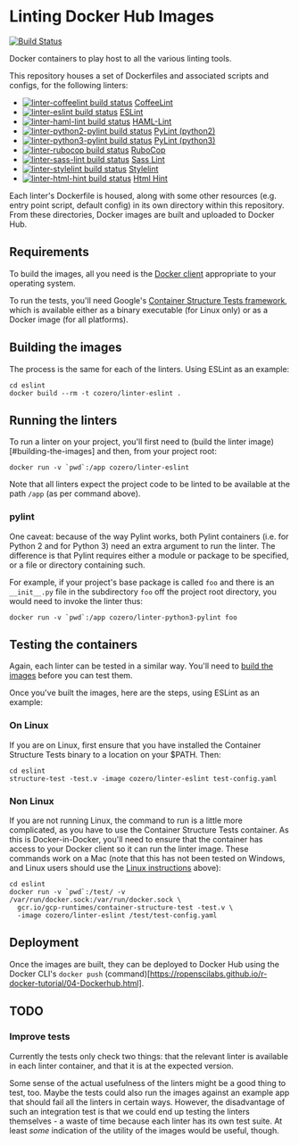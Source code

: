 # Linting Docker Hub Images

[![Build Status](https://travis-ci.org/COzero/linting-docker-hub-images.svg?branch=master)](https://travis-ci.org/COzero/linting-docker-hub-images)

Docker containers to play host to all the various linting tools.

This repository houses a set of Dockerfiles and associated scripts and configs,
for the following linters: 

- [![linter-coffeelint build status](https://img.shields.io/docker/build/cozero/linter-coffeelint.svg)](https://hub.docker.com/r/cozero/linter-coffeelint/)  [CoffeeLint](http://www.coffeelint.org)
- [![linter-eslint build status](https://img.shields.io/docker/build/cozero/linter-eslint.svg)](https://hub.docker.com/r/cozero/linter-eslint/)  [ESLint](https://eslint.org)
- [![linter-haml-lint build status](https://img.shields.io/docker/build/cozero/linter-haml-lint.svg)](https://hub.docker.com/r/cozero/linter-haml-lint/)  [HAML-Lint](https://github.com/brigade/haml-lint)
- [![linter-python2-pylint build status](https://img.shields.io/docker/build/cozero/linter-python2-pylint.svg)](https://hub.docker.com/r/cozero/linter-python2-pylint/)  [PyLint (python2)](https://www.pylint.org)
- [![linter-python3-pylint build status](https://img.shields.io/docker/build/cozero/linter-python3-pylint.svg)](https://hub.docker.com/r/cozero/linter-python3-pylint/)  [PyLint (python3)](https://www.pylint.org)
- [![linter-rubocop build status](https://img.shields.io/docker/build/cozero/linter-rubocop.svg)](https://hub.docker.com/r/cozero/linter-rubocop/)  [RuboCop](http://batsov.com/rubocop/)
- [![linter-sass-lint build status](https://img.shields.io/docker/build/cozero/linter-sass-lint.svg)](https://hub.docker.com/r/cozero/linter-sass-lint/)  [Sass Lint](https://www.npmjs.com/package/sass-lint)
- [![linter-stylelint build status](https://img.shields.io/docker/build/cozero/linter-stylelint.svg)](https://hub.docker.com/r/cozero/linter-stylelint/)  [Stylelint](https://github.com/stylelint/stylelint)
- [![linter-html-hint build status](https://img.shields.io/docker/build/cozero/linter-html-hint.svg)](https://hub.docker.com/r/cozero/linter-html-hint/)  [Html Hint](https://github.com/yaniswang/HTMLHint)

Each linter's Dockerfile is housed, along with some other resources (e.g. entry
point script, default config) in its own directory within this repository.
From these directories, Docker images are built and uploaded to Docker Hub.

## Requirements

To build the images, all you need is the
[Docker client](https://store.docker.com/search?type=edition&offering=community)
appropriate to your operating system.

To run the tests, you'll need Google's
[Container Structure Tests framework](https://github.com/GoogleCloudPlatform/container-structure-test),
which is available either as a binary executable (for Linux only) or as a
Docker image (for all platforms).

## Building the images

The process is the same for each of the linters. Using ESLint as an example:

```
cd eslint 
docker build --rm -t cozero/linter-eslint .
```

## Running the linters 

To run a linter on your project, you'll first need to
(build the linter image)[#building-the-images] and then, from your project
root:

```
docker run -v `pwd`:/app cozero/linter-eslint
```

Note that all linters expect the project code to be linted to be available
at the path `/app` (as per command above).

### pylint

One caveat: because of the way Pylint works, both Pylint containers (i.e. for
Python 2 and for Python 3) need an extra argument to run the linter. The 
difference is that Pylint requires either a module or package to be specified,
or a file or directory containing such. 

For example, if your project's base package is called `foo` and there is an
`__init__.py` file in the subdirectory `foo` off the project root directory, 
you would need to invoke the linter thus:

```
docker run -v `pwd`:/app cozero/linter-python3-pylint foo
```

## Testing the containers

Again, each linter can be tested in a similar way. You'll need to
[build the images](#building-the-images) before you can test them.

Once you've built the images, here are the steps, using ESLint as an
example:

### On Linux

If you are on Linux, first ensure that you have installed the Container
Structure Tests binary to a location on your $PATH. Then:

```
cd eslint
structure-test -test.v -image cozero/linter-eslint test-config.yaml
```

### Non Linux

If you are not running Linux, the command to run is a little more complicated,
as you have to use the Container Structure Tests container. As this is
Docker-in-Docker, you'll need to ensure that the container has access to your
Docker client so it can run the linter image. These commands work on a Mac
(note that this has not been tested on Windows, and Linux users should use the
[Linux instructions](#on-linux) above):

```
cd eslint
docker run -v `pwd`:/test/ -v /var/run/docker.sock:/var/run/docker.sock \
  gcr.io/gcp-runtimes/container-structure-test -test.v \
  -image cozero/linter-eslint /test/test-config.yaml
```

## Deployment

Once the images are built, they can be deployed to Docker Hub using the 
Docker CLI's `docker push`
(command)[https://ropenscilabs.github.io/r-docker-tutorial/04-Dockerhub.html].

## TODO

### Improve tests

Currently the tests only check two things: that the relevant linter is
available in each linter container, and that it is at the expected version.

Some sense of the actual usefulness of the linters might be a good thing to
test, too. Maybe the tests could also run the images against an example
app that should fail all the linters in certain ways. However, the
disadvantage of such an integration test is that we could end up testing
the linters themselves - a waste of time because each linter has its own 
test suite. At least _some_ indication of the utility of the images would
be useful, though.
